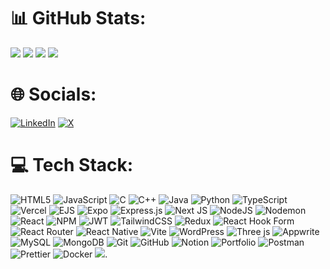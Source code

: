 # 📊 GitHub Stats:
![](https://github-readme-stats.vercel.app/api?username=pranjalkuhikar&theme=dark&hide_border=true&include_all_commits=false&count_private=true)
![](https://github-readme-stats.vercel.app/api/top-langs/?username=pranjalkuhikar&theme=dark&hide_border=true&include_all_commits=false&count_private=false&layout=compact)
![](https://github-readme-streak-stats.herokuapp.com/?user=pranjalkuhikar&theme=dark&hide_border=true) 
![](https://quotes-github-readme.vercel.app/api?type=horizontal&theme=dark)


# 🌐 Socials:
[![LinkedIn](https://img.shields.io/badge/LinkedIn-%230077B5.svg?logo=linkedin&logoColor=white)](https://www.linkedin.com/in/pranjal-kuhikar/) [![X](https://img.shields.io/badge/X-black.svg?logo=X&logoColor=white)](https://x.com/KuhikarPranjal)

# 💻 Tech Stack:
![HTML5](https://img.shields.io/badge/html5-%23E34F26.svg?style=flat&logo=html5&logoColor=white) ![JavaScript](https://img.shields.io/badge/javascript-%23323330.svg?style=flat&logo=javascript&logoColor=%23F7DF1E) ![C](https://img.shields.io/badge/c-%2300599C.svg?style=flat&logo=c&logoColor=white) ![C++](https://img.shields.io/badge/c++-%2300599C.svg?style=flat&logo=c%2B%2B&logoColor=white) ![Java](https://img.shields.io/badge/java-%23ED8B00.svg?style=flat&logo=openjdk&logoColor=white) ![Python](https://img.shields.io/badge/python-3670A0?style=flat&logo=python&logoColor=ffdd54) ![TypeScript](https://img.shields.io/badge/typescript-%23007ACC.svg?style=flat&logo=typescript&logoColor=white) ![Vercel](https://img.shields.io/badge/vercel-%23000000.svg?style=flat&logo=vercel&logoColor=white) ![EJS](https://img.shields.io/badge/ejs-%23B4CA65.svg?style=flat&logo=ejs&logoColor=black) ![Expo](https://img.shields.io/badge/expo-1C1E24?style=flat&logo=expo&logoColor=#D04A37) ![Express.js](https://img.shields.io/badge/express.js-%23404d59.svg?style=flat&logo=express&logoColor=%2361DAFB) ![Next JS](https://img.shields.io/badge/Next-black?style=flat&logo=next.js&logoColor=white) ![NodeJS](https://img.shields.io/badge/node.js-6DA55F?style=flat&logo=node.js&logoColor=white) ![Nodemon](https://img.shields.io/badge/NODEMON-%23323330.svg?style=flat&logo=nodemon&logoColor=%BBDEAD) ![React](https://img.shields.io/badge/react-%2320232a.svg?style=flat&logo=react&logoColor=%2361DAFB) ![NPM](https://img.shields.io/badge/NPM-%23CB3837.svg?style=flat&logo=npm&logoColor=white) ![JWT](https://img.shields.io/badge/JWT-black?style=flat&logo=JSON%20web%20tokens) ![TailwindCSS](https://img.shields.io/badge/tailwindcss-%2338B2AC.svg?style=flat&logo=tailwind-css&logoColor=white) ![Redux](https://img.shields.io/badge/redux-%23593d88.svg?style=flat&logo=redux&logoColor=white) ![React Hook Form](https://img.shields.io/badge/React%20Hook%20Form-%23EC5990.svg?style=flat&logo=reacthookform&logoColor=white) ![React Router](https://img.shields.io/badge/React_Router-CA4245?style=flat&logo=react-router&logoColor=white) ![React Native](https://img.shields.io/badge/react_native-%2320232a.svg?style=flat&logo=react&logoColor=%2361DAFB) ![Vite](https://img.shields.io/badge/vite-%23646CFF.svg?style=flat&logo=vite&logoColor=white) ![WordPress](https://img.shields.io/badge/WordPress-%23117AC9.svg?style=flat&logo=WordPress&logoColor=white) ![Three js](https://img.shields.io/badge/threejs-black?style=flat&logo=three.js&logoColor=white) ![Appwrite](https://img.shields.io/badge/Appwrite-%23FD366E.svg?style=flat&logo=appwrite&logoColor=white) ![MySQL](https://img.shields.io/badge/mysql-4479A1.svg?style=flat&logo=mysql&logoColor=white) ![MongoDB](https://img.shields.io/badge/MongoDB-%234ea94b.svg?style=flat&logo=mongodb&logoColor=white) ![Git](https://img.shields.io/badge/git-%23F05033.svg?style=flat&logo=git&logoColor=white) ![GitHub](https://img.shields.io/badge/github-%23121011.svg?style=flat&logo=github&logoColor=white) ![Notion](https://img.shields.io/badge/Notion-%23000000.svg?style=flat&logo=notion&logoColor=white) ![Portfolio](https://img.shields.io/badge/Portfolio-%23000000.svg?style=flat&logo=firefox&logoColor=#FF7139) ![Postman](https://img.shields.io/badge/Postman-FF6C37?style=flat&logo=postman&logoColor=white) ![Prettier](https://img.shields.io/badge/prettier-%23F7B93E.svg?style=flat&logo=prettier&logoColor=black) ![Docker](https://img.shields.io/badge/docker-%230db7ed.svg?style=flat&logo=docker&logoColor=white)
![](https://komarev.com/ghpvc/?username=pranjalkuhikar&amp;label=Daily+Views&amp;color=blue).

